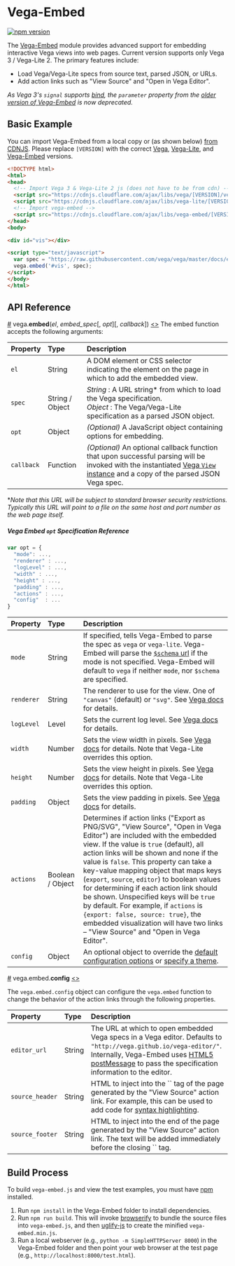 # Vega-Embed

[![npm version](https://img.shields.io/npm/v/vega-embed.svg)](https://www.npmjs.com/package/vega-embed)

The [Vega-Embed](http://github.com/vega/vega-embed) module provides advanced support for embedding interactive Vega views into web pages. Current version supports only Vega 3 / Vega-Lite 2. The primary features include:

- Load Vega/Vega-Lite specs from source text, parsed JSON, or URLs.
- Add action links such as "View Source" and "Open in Vega Editor".


_As Vega 3's `signal` supports [bind](https://github.com/vega/vega/blob/master/PORTING_GUIDE.md#scales), the `parameter` property from the [older version of Vega-Embed](https://github.com/vega/vega-embed/releases/tag/v2.2.0) is now deprecated._

## Basic Example

You can import Vega-Embed from a local copy or (as shown below) [from CDNJS](https://cdnjs.com/libraries/vega-embed). Please replace `[VERSION]` with the correct [Vega](https://cdnjs.com/libraries/vega), [Vega-Lite](https://cdnjs.com/libraries/vega), and [Vega-Embed](https://cdnjs.com/libraries/vega-embed) versions.

```html
<!DOCTYPE html>
<html>
<head>
  <!-- Import Vega 3 & Vega-Lite 2 js (does not have to be from cdn) -->
  <script src="https://cdnjs.cloudflare.com/ajax/libs/vega/[VERSION]/vega.js"></script>
  <script src="https://cdnjs.cloudflare.com/ajax/libs/vega-lite/[VERSION]/vega-lite.js"></script>
  <!-- Import vega-embed -->
  <script src="https://cdnjs.cloudflare.com/ajax/libs/vega-embed/[VERSION]/vega-embed.js"></script>
</head>
<body>

<div id="vis"></div>

<script type="text/javascript">
  var spec = "https://raw.githubusercontent.com/vega/vega/master/docs/examples/bar-chart.vg.json";
  vega.embed('#vis', spec);
</script>
</body>
</html>
```


## API Reference

<a href="#embed" name="embed">#</a>
vega.<b>embed</b>(<i>el</i>, <i>embed_spec</i>[, <i>opt</i>][, <i>callback</i>])
[<>](https://github.com/vega/vega-embed/blob/master/src/embed.js "Source")
The embed function accepts the following arguments:

| Property| Type       | Description    |
| :------ | :--------- | :------------- |
| `el`      |  String  | A DOM element or CSS selector indicating the element on the page in which to add the embedded view. |
| `spec`    | String / Object | _String_ : A URL string* from which to load the Vega specification. <br> _Object_ :  The Vega/Vega-Lite specification as a parsed JSON object. |
| `opt`     | Object   | _(Optional)_ A JavaScript object containing options for embedding. |
| `callback`| Function | _(Optional)_ An optional callback function that upon successful parsing will be invoked with the instantiated [Vega `View` instance](https://github.com/vega/vega-view#vega-view) and a copy of the parsed JSON Vega spec. |

*_Note that this URL will be subject to standard browser security restrictions. Typically this URL will point to a file on the same host and port number as the web page itself._

##### Vega Embed `opt` Specification Reference

```js
var opt = {
  "mode": ...,
  "renderer" : ...,
  "logLevel" : ...,
  "width" : ...,
  "height" : ...,
  "padding" : ...,
  "actions" : ...,
  "config"  : ...
}
```

| Property | Type             | Description    |
| :------- | :--------------- | :------------- |
| `mode`        | String        | If specified, tells Vega-Embed to parse the spec as `vega` or `vega-lite`. Vega-Embed will parse the [`$schema` url](https://github.com/vega/schema) if the mode is not specified. Vega-Embed will default to `vega` if neither `mode`, nor `$schema` are specified. |
| `renderer`    | String        | The renderer to use for the view. One of `"canvas"` (default) or `"svg"`. See [Vega docs](https://vega.github.io/vega/docs/api/view/#view_renderer) for details. |
| `logLevel`    | Level         | Sets the current log level. See [Vega docs](https://vega.github.io/vega/docs/api/view/#view_logLevel) for details. |
| `width`       | Number        | Sets the view width in pixels. See [Vega docs](https://vega.github.io/vega/docs/api/view/#view_width) for details. Note that Vega-Lite overrides this option. |
| `height`      | Number        | Sets the view height in pixels. See [Vega docs](https://vega.github.io/vega/docs/api/view/#view_height) for details. Note that Vega-Lite overrides this option. |
| `padding`     | Object        | Sets the view padding in pixels. See [Vega docs](https://vega.github.io/vega/docs/api/view/#view_padding) for details. |
| `actions`     | Boolean / Object       | Determines if action links ("Export as PNG/SVG", "View Source", "Open in Vega Editor") are included with the embedded view. If the value is `true` (default), all action links will be shown and none if the value is `false`.  This property can take a key-value mapping object that maps keys (`export`, `source`, `editor`) to boolean values for determining if each action link should be shown.  Unspecified keys will be `true` by default.  For example, if `actions` is `{export: false, source: true}`, the embedded visualization will have two links – "View Source" and "Open in Vega Editor".        |
| `config`      | Object        | An optional object to override the [default configuration options](https://github.com/vega/vega-parser/blob/master/src/config.js) or [specify a theme](https://github.com/vega/vega-parser#configuration-reference). |



<a href="#embed.config" name="embed.config">#</a>
vega.embed.<b>config</b>
[<>](https://github.com/vega/vega-embed/blob/master/src/embed.js "Source")


The `vega.embed.config` object can configure the `vega.embed` function to change the behavior of the action links through the following properties.

| Property        | Type     | Description    |
| :-------------- | :------- | :------------- |
| `editor_url`    | String   | The URL at which to open embedded Vega specs in a Vega editor. Defaults to `"http://vega.github.io/vega-editor/"`. Internally, Vega-Embed uses [HTML5 postMessage](https://developer.mozilla.org/en-US/docs/Web/API/Window/postMessage) to pass the specification information to the editor. |
| `source_header` | String   | HTML to inject into the `` tag of the page generated by the "View Source" action link. For example, this can be used to add code for [syntax highlighting](https://highlightjs.org/). |
| `source_footer` | String   | HTML to inject into the end of the page generated by the "View Source" action link. The text will be added immediately before the closing `` tag. |



## Build Process

To build `vega-embed.js` and view the test examples, you must have [npm](https://www.npmjs.com/) installed.

1. Run `npm install` in the Vega-Embed folder to install dependencies.
2. Run `npm run build`. This will invoke [browserify](http://browserify.org/) to bundle the source files into `vega-embed.js`, and then [uglify-js](http://lisperator.net/uglifyjs/) to create the minified `vega-embed.min.js`.
3. Run a local webserver (e.g., `python -m SimpleHTTPServer 8000`) in the Vega-Embed folder and then point your web browser at the test page (e.g., `http://localhost:8000/test.html`).
